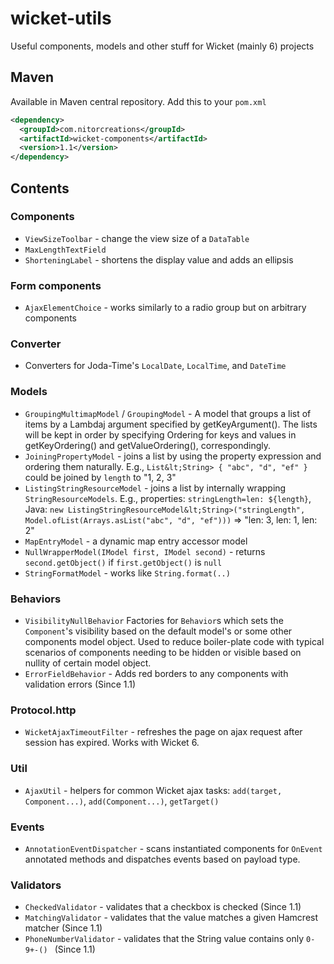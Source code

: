 wicket-utils
============

Useful components, models and other stuff for Wicket (mainly 6) projects

## Maven

Available in Maven central repository. Add this to your `pom.xml`

```xml
<dependency>
  <groupId>com.nitorcreations</groupId>
  <artifactId>wicket-components</artifactId>
  <version>1.1</version>
</dependency>
```

## Contents

### Components
- `ViewSizeToolbar` - change the view size of a `DataTable`
- `MaxLengthTextField` 
- `ShorteningLabel` - shortens the display value and adds an ellipsis

### Form components
- `AjaxElementChoice` - works similarly to a radio group but on arbitrary components

### Converter
- Converters for Joda-Time's `LocalDate`, `LocalTime`, and `DateTime`

### Models
- `GroupingMultimapModel` / `GroupingModel` - A model that groups a list of items by a Lambdaj argument specified by getKeyArgument(). The lists will be kept in order by specifying Ordering for keys and values in getKeyOrdering() and getValueOrdering(), correspondingly.
- `JoiningPropertyModel` - joins a list by using the property expression and ordering them naturally. E.g., `List&lt;String> { "abc", "d", "ef" }` could be joined by `length` to "1, 2, 3"
- `ListingStringResourceModel` - joins a list by internally wrapping `StringResourceModels`. E.g., properties: `stringLength=len: ${length}`, Java: `new ListingStringResourceModel&lt;String>("stringLength", Model.ofList(Arrays.asList("abc", "d", "ef")))` => "len: 3, len: 1, len: 2"
- `MapEntryModel` - a dynamic map entry accessor model
- `NullWrapperModel(IModel first, IModel second)` - returns `second.getObject()` if `first.getObject()` is `null`
- `StringFormatModel` - works like `String.format(..)`

### Behaviors
- `VisibilityNullBehavior` Factories for `Behavior`s which sets the `Component`'s visibility based on the default model's or some other components model object. Used to reduce boiler-plate code with typical scenarios of components needing to be hidden or visible based on nullity of certain model object.
- `ErrorFieldBehavior` - Adds red borders to any components with validation errors (Since 1.1)

### Protocol.http
- `WicketAjaxTimeoutFilter` - refreshes the page on ajax request after session has expired. Works with Wicket 6.

### Util
- `AjaxUtil` - helpers for common Wicket ajax tasks: `add(target, Component...)`, `add(Component...)`, `getTarget()`

### Events
- `AnnotationEventDispatcher` - scans instantiated components for `OnEvent` annotated methods and dispatches events based on payload type.

### Validators
- `CheckedValidator` - validates that a checkbox is checked (Since 1.1)
- `MatchingValidator` - validates that the value matches a given Hamcrest matcher (Since 1.1)
- `PhoneNumberValidator` - validates that the String value contains only `0-9+-() ` (Since 1.1)
